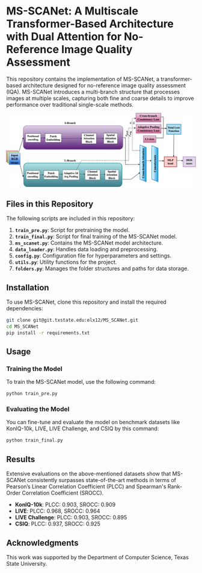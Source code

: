 
# MS-SCANet: A Multiscale Transformer-Based Architecture with Dual Attention for No-Reference Image Quality Assessment

This repository contains the implementation of MS-SCANet, a transformer-based architecture designed for no-reference image quality assessment (IQA). MS-SCANet introduces a multi-branch structure that processes images at multiple scales, capturing both fine and coarse details to improve performance over traditional single-scale methods.

![MS-SCANet Architecture](MS_SCANet.png)

## Files in this Repository

The following scripts are included in this repository:

1. **`train_pre.py`**: Script for pretraining the model.
2. **`train_final.py`**: Script for final training of the MS-SCANet model.
3. **`ms_scanet.py`**: Contains the MS-SCANet model architecture.
4. **`data_loader.py`**: Handles data loading and preprocessing.
5. **`config.py`**: Configuration file for hyperparameters and settings.
6. **`utils.py`**: Utility functions for the project.
7. **`folders.py`**: Manages the folder structures and paths for data storage.

## Installation

To use MS-SCANet, clone this repository and install the required dependencies:

```bash
git clone git@git.txstate.edu:elx12/MS_SCANet.git
cd MS_SCANet
pip install -r requirements.txt
```

## Usage

### Training the Model

To train the MS-SCANet model, use the following command:

```bash
python train_pre.py
```

### Evaluating the Model

You can fine-tune and evaluate the model on benchmark datasets like KonIQ-10k, LIVE, LIVE Challenge, and CSIQ by this command:

```bash
python train_final.py
```

## Results

Extensive evaluations on the above-mentioned datasets show that MS-SCANet consistently surpasses state-of-the-art methods in terms of Pearson’s Linear Correlation Coefficient (PLCC) and Spearman's Rank-Order Correlation Coefficient (SROCC).

- **KonIQ-10k**: PLCC: 0.903, SROCC: 0.909
- **LIVE**: PLCC: 0.968, SROCC: 0.964
- **LIVE Challenge**: PLCC: 0.903, SROCC: 0.895
- **CSIQ**: PLCC: 0.937, SROCC: 0.925


## Acknowledgments

This work was supported by the Department of Computer Science, Texas State University.
